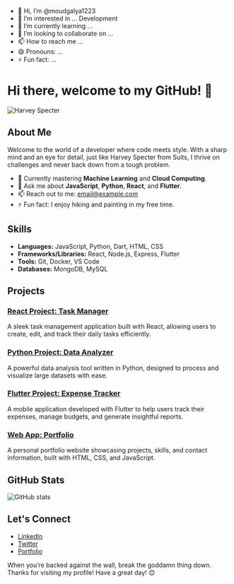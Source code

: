 - 👋 Hi, I’m @moudgalya1223
- 👀 I’m interested in ... Development
- 🌱 I’m currently learning ...
- 💞️ I’m looking to collaborate on ...
- 📫 How to reach me ...
- 😄 Pronouns: ...
- ⚡ Fun fact: ...
# Hi there, welcome to my GitHub! 👋

![Harvey Specter]( https://firebasestorage.googleapis.com/v0/b/moudgalya.appspot.com/o/3ebb6a61-25a9-4a41-8d44-88dbb4e74ac6.webp?alt=media&token=4806afae-a917-4a2e-a630-af2162982b9c)

## About Me
Welcome to the world of a developer where code meets style. With a sharp mind and an eye for detail, just like Harvey Specter from Suits, I thrive on challenges and never back down from a tough problem.

- 🌱 Currently mastering **Machine Learning** and **Cloud Computing**.
- 💬 Ask me about **JavaScript**, **Python**, **React**, and **Flutter**.
- 📫 Reach out to me: [email@example.com](mailto:email@example.com)
- ⚡ Fun fact: I enjoy hiking and painting in my free time.

## Skills
- **Languages:** JavaScript, Python, Dart, HTML, CSS
- **Frameworks/Libraries:** React, Node.js, Express, Flutter
- **Tools:** Git, Docker, VS Code
- **Databases:** MongoDB, MySQL

## Projects

### [React Project: Task Manager](https://github.com/moudgalya1223/task-manager)
A sleek task management application built with React, allowing users to create, edit, and track their daily tasks efficiently.

### [Python Project: Data Analyzer](https://github.com/moudgalya1223/data-analyzer)
A powerful data analysis tool written in Python, designed to process and visualize large datasets with ease.

### [Flutter Project: Expense Tracker](https://github.com/moudgalya1223/expense-tracker)
A mobile application developed with Flutter to help users track their expenses, manage budgets, and generate insightful reports.

### [Web App: Portfolio](https://github.com/moudgalya1223/portfolio)
A personal portfolio website showcasing projects, skills, and contact information, built with HTML, CSS, and JavaScript.

## GitHub Stats
![GitHub stats](https://github-readme-stats.vercel.app/api?username=moudgalya1223&show_icons=true&theme=radical)

## Let's Connect
- [LinkedIn](https://www.linkedin.com/in/moudgalya1223)
- [Twitter](https://twitter.com/moudgalya1223)
- [Portfolio](https://moudgalya1223.github.io)

When you’re backed against the wall, break the goddamn thing down. Thanks for visiting my profile! Have a great day! 😊
<!---

moudgalya1223/moudgalya1223 is a ✨ special ✨ repository because its `README.md` (this file) appears on your GitHub profile.
You can click the Preview link to take a look at your changes.
--->
